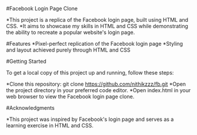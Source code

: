 #Facebook Login Page Clone

*This project is a replica of the Facebook login page, built using HTML and CSS.
*It aims to showcase my skills in HTML and CSS while demonstrating the ability to recreate a popular website's login page.

#Features
*Pixel-perfect replication of the Facebook login page
*Styling and layout achieved purely through HTML and CSS

#Getting Started

To get a local copy of this project up and running, follow these steps:

*Clone this repository: git clone https://github.com/nithikzzz/fb.git
*Open the project directory in your preferred code editor.
*Open index.html in your web browser to view the Facebook login page clone.

#Acknowledgments

*This project was inspired by Facebook's login page and serves as a learning exercise in HTML and CSS.

